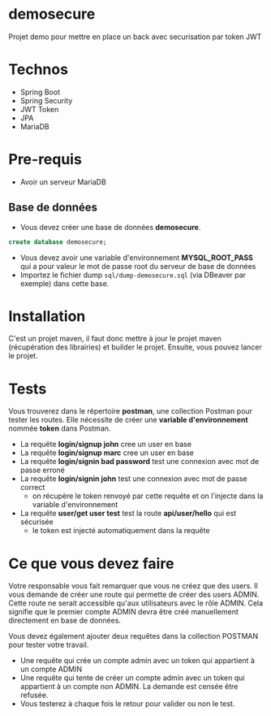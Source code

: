 # demosecure

Projet demo pour mettre en place un back avec securisation par token JWT

# Technos
 - Spring Boot
 - Spring Security
 - JWT Token
 - JPA
 - MariaDB


# Pre-requis
- Avoir un serveur MariaDB

## Base de données
- Vous devez créer une base de données **demosecure**.

```SQL
create database demosecure;
```

- Vous devez avoir une variable d'environnement **MYSQL_ROOT_PASS** qui a pour valeur le mot de passe root du serveur de base de données
- Importez le fichier dump `sql/dump-demosecure.sql` (via DBeaver par exemple) dans cette base.

# Installation

C'est un projet maven, il faut donc mettre à jour le projet maven (récupération des librairies) et builder le projet.
Ensuite, vous pouvez lancer le projet.

# Tests
Vous trouverez dans le répertoire **postman**, une collection Postman pour tester les routes. Elle nécessite de créer une **variable d'environnement** nommée **token** dans Postman.

- La requête **login/signup john** cree un user en base
- La requête **login/signup marc** cree un user en base
- La requête **login/signin bad password** test une connexion avec mot de passe erroné
- La requête **login/signin john** test une connexion avec mot de passe correct
  - on récupère le token renvoyé par cette requête et on l'injecte dans la variable d'environnement
- La requête **user/get user test** test la route **api/user/hello** qui est sécurisée
  - le token est injecté automatiquement dans la requête

# Ce que vous devez faire
Votre responsable vous fait remarquer que vous ne créez que des users. Il vous demande de créer une route qui permette de créer des users ADMIN.
Cette route ne serait accessible qu'aux utilisateurs avec le rôle ADMIN.
Cela signifie que le premier compte ADMIN devra être créé manuellement directement en base de données.

Vous devez également ajouter deux requêtes dans la collection POSTMAN pour tester votre travail.
- Une requête qui crée un compte admin avec un token qui appartient à un compte ADMIN
- Une requête qui tente de créer un compte admin avec un token qui appartient à un compte non ADMIN. La demande est censée être refusée.
- Vous testerez à chaque fois le retour pour valider ou non le test.

